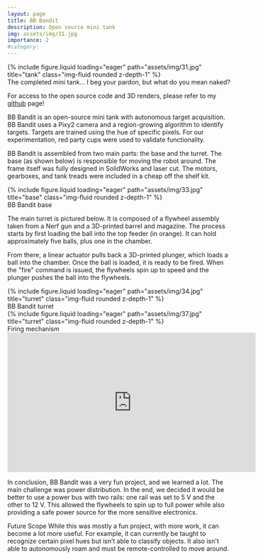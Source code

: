 ```yaml
---
layout: page
title: BB Bandit
description: Open source mini tank 
img: assets/img/31.jpg
importance: 2
#category: 
---
```


<div class="row justify-content-sm-center">
    <div class="col-sm-8 mt-3 mt-md-0">
        {% include figure.liquid loading="eager" path="assets/img/31.jpg" title="tank" class="img-fluid rounded z-depth-1" %}
    </div>
</div>
<div class="caption">
    The completed mini tank... I beg your pardon, but what do you mean naked? 
</div>

For access to the open source code and 3D renders, please refer to my [github](https://github.com/nevinkopp/automated-mini-tank) page!

BB Bandit is an open-source mini tank with autonomous target acquisition. BB Bandit uses a Pixy2 camera and a region-growing algorithm to identify targets. Targets are trained using the hue of specific pixels. For our experimentation, red party cups were used to validate functionality.

BB Bandit is assembled from two main parts: the base and the turret. The base (as shown below) is responsible for moving the robot around. The frame itself was fully designed in SolidWorks and laser cut. The motors, gearboxes, and tank treads were included in a cheap off the shelf kit.

<div class="row justify-content-sm-center">
    <div class="col-sm-8 mt-3 mt-md-0">
        {% include figure.liquid loading="eager" path="assets/img/33.jpg" title="base" class="img-fluid rounded z-depth-1" %}
    </div>
</div>
<div class="caption">
    BB Bandit base 
</div>

The main turret is pictured below. It is composed of a flywheel assembly taken from a Nerf gun and a 3D-printed barrel and magazine. The process starts by first loading the ball into the top feeder (in orange). It can hold approximately five balls, plus one in the chamber.

From there, a linear actuator pulls back a 3D-printed plunger, which loads a ball into the chamber. Once the ball is loaded, it is ready to be fired. When the "fire" command is issued, the flywheels spin up to speed and the plunger pushes the ball into the flywheels.

<div class="row justify-content-sm-center">
    <div class="col-sm-8 mt-3 mt-md-0">
        {% include figure.liquid loading="eager" path="assets/img/34.jpg" title="turret" class="img-fluid rounded z-depth-1" %}
    </div>
</div>
<div class="caption">
    BB Bandit turret
</div>

<div class="row justify-content-sm-center">
    <div class="col-sm mt-3 mt-md-0">
        {% include figure.liquid loading="eager" path="assets/img/37.jpg" title="turret" class="img-fluid rounded z-depth-1" %}
    </div>
</div>
<div class="caption">
    Firing mechanism
</div>

<div align="center">
  <iframe width="560" height="315" src="https://www.youtube.com/embed/zwfM17PHtx8" 
    frameborder="0" allowfullscreen></iframe>
</div>



In conclusion, BB Bandit was a very fun project, and we learned a lot. The main challenge was power distribution. In the end, we decided it would be better to use a power bus with two rails: one rail was set to 5 V and the other to 12 V. This allowed the flywheels to spin up to full power while also providing a safe power source for the more sensitive electronics.

Future Scope
While this was mostly a fun project, with more work, it can become a lot more useful. For example, it can currently be taught to recognize certain pixel hues but isn’t able to classify objects. It also isn't able to autonomously roam and must be remote-controlled to move around. 
